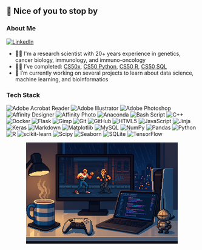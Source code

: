 ## 👋 Nice of you to stop by 

### About Me
[![LinkedIn](https://img.shields.io/badge/LinkedIn-%230077B5.svg?style=plastic&logo=linkedin&logoColor=white)](https://linkedin.com/in/amitdipakamin) 
- 👨‍🔬 I'm a research scientist with 20+ years experience in genetics, cancer biology, immunology, and immuno-oncology
- 👨‍🎓 I’ve completed: [CS50x](https://pll.harvard.edu/course/cs50-introduction-computer-science), [CS50 Python](https://pll.harvard.edu/course/cs50s-introduction-programming-python), [CS50 R](https://pll.harvard.edu/course/data-science-r-basics), [CS50 SQL](https://pll.harvard.edu/course/cs50s-introduction-databases-sql)
- 📂 I’m currently working on several projects to learn about data science, machine learning, and bioinformatics

### Tech Stack
![Adobe Acrobat Reader](https://img.shields.io/badge/Adobe%20Acrobat%20Reader-EC1C24.svg?style=plastic&logo=Adobe%20Acrobat%20Reader&logoColor=white) 
![Adobe Illustrator](https://img.shields.io/badge/adobe%20illustrator-%23FF9A00.svg?style=plastic&logo=adobe%20illustrator&logoColor=white) 
![Adobe Photoshop](https://img.shields.io/badge/adobe%20photoshop-%2331A8FF.svg?style=plastic&logo=adobe%20photoshop&logoColor=white) 
![Affinity Designer](https://img.shields.io/badge/affinity%20designer-%231B72BE.svg?style=plastic&logo=affinity-designer&logoColor=white) 
![Affinity Photo](https://img.shields.io/badge/affinity%20photo-%237E4DD2.svg?style=plastic&logo=affinity-photo&logoColor=white) 
![Anaconda](https://img.shields.io/badge/Anaconda-%2344A833.svg?style=plastic&logo=anaconda&logoColor=white) 
![Bash Script](https://img.shields.io/badge/bash_script-%23121011.svg?style=plastic&logo=gnu-bash&logoColor=white) 
![C++](https://img.shields.io/badge/c++-%2300599C.svg?style=plastic&logo=c%2B%2B&logoColor=white) 
![Docker](https://img.shields.io/badge/docker-%230db7ed.svg?style=plastic&logo=docker&logoColor=white) 
![Flask](https://img.shields.io/badge/flask-%23000.svg?style=plastic&logo=flask&logoColor=white) 
![Gimp](https://img.shields.io/badge/Gimp-657D8B?style=plastic&logo=gimp&logoColor=FFFFFF) 
![Git](https://img.shields.io/badge/git-%23F05033.svg?style=plastic&logo=git&logoColor=white) 
![GitHub](https://img.shields.io/badge/github-%23121011.svg?style=plastic&logo=github&logoColor=white) 
![HTML5](https://img.shields.io/badge/html5-%23E34F26.svg?style=plastic&logo=html5&logoColor=white) 
![JavaScript](https://img.shields.io/badge/javascript-%23323330.svg?style=plastic&logo=javascript&logoColor=%23F7DF1E) 
![Jinja](https://img.shields.io/badge/jinja-white.svg?style=plastic&logo=jinja&logoColor=black) 
![Keras](https://img.shields.io/badge/Keras-%23D00000.svg?style=plastic&logo=Keras&logoColor=white) 
![Markdown](https://img.shields.io/badge/markdown-%23000000.svg?style=plastic&logo=markdown&logoColor=white) 
![Matplotlib](https://img.shields.io/badge/Matplotlib-%23ffffff.svg?style=plastic&logo=Matplotlib&logoColor=black)
![MySQL](https://img.shields.io/badge/mysql-4479A1.svg?style=plastic&logo=mysql&logoColor=white) 
![NumPy](https://img.shields.io/badge/numpy-%23013243.svg?style=plastic&logo=numpy&logoColor=white) 
![Pandas](https://img.shields.io/badge/pandas-%23150458.svg?style=plastic&logo=pandas&logoColor=white) 
![Python](https://img.shields.io/badge/python-3670A0?style=plastic&logo=python&logoColor=ffdd54) 
![R](https://img.shields.io/badge/r-%23276DC3.svg?style=plastic&logo=r&logoColor=white) 
![scikit-learn](https://img.shields.io/badge/scikit--learn-%23F7931E.svg?style=plastic&logo=scikit-learn&logoColor=white) 
![Scipy](https://img.shields.io/badge/SciPy-%230C55A5.svg?style=plastic&logo=scipy&logoColor=%white) 
![Seaborn](https://img.shields.io/badge/seaborn-%235d99a1.svg?style=plastic&logo=seaborn&logoColor=white) 
![SQLite](https://img.shields.io/badge/sqlite-%2307405e.svg?style=plastic&logo=sqlite&logoColor=white) 
![TensorFlow](https://img.shields.io/badge/TensorFlow-%23FF6F00.svg?style=plastic&logo=TensorFlow&logoColor=white) 

<p align="center">
  <img src="https://github.com/adabyt/adabyt/blob/main/Banner_Github_smaller.png" />
</p>


<!--
**adabyt/adabyt** is a ✨ _special_ ✨ repository because its `README.md` (this file) appears on your GitHub profile.

Here are some ideas to get you started:

- 🔭 I’m currently working on ...
- 🌱 I’m currently learning ...
- 👯 I’m looking to collaborate on ...
- 🤔 I’m looking for help with ...
- 💬 Ask me about ...
- 📫 How to reach me: ...
- 😄 Pronouns: ...
- ⚡ Fun fact: ...

![](https://github-readme-stats.vercel.app/api?username=adabyt&theme=tokyonight&hide_border=false&include_all_commits=false&count_private=false)<br/>
![](https://nirzak-streak-stats.vercel.app/?user=adabyt&theme=tokyonight&hide_border=false)<br/>

![](https://github-contributor-stats.vercel.app/api?username=adabyt&limit=5&theme=tokyonight&combine_all_yearly_contributions=true)

[![](https://visitcount.itsvg.in/api?id=adabyt&icon=0&color=0)](https://visitcount.itsvg.in)

### Stats

![](https://github-readme-stats.vercel.app/api/top-langs/?username=adabyt&theme=tokyonight&hide_border=false&include_all_commits=false&count_private=false&layout=compact)

![Plotly](https://img.shields.io/badge/Plotly-%233F4F75.svg?style=plastic&logo=plotly&logoColor=white)
![PyTorch](https://img.shields.io/badge/PyTorch-%23EE4C2C.svg?style=plastic&logo=PyTorch&logoColor=white) 
![Scipy](https://img.shields.io/badge/SciPy-%230C55A5.svg?style=plastic&logo=scipy&logoColor=%white) 





-->
